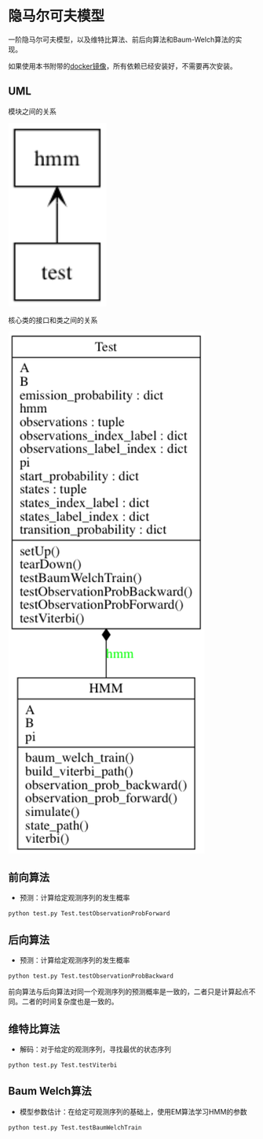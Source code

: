 # 隐马尔可夫模型

一阶隐马尔可夫模型，以及维特比算法、前后向算法和Baum-Welch算法的实现。

如果使用本书附带的[docker镜像](https://hub.docker.com/r/chatopera/qna-book/)，所有依赖已经安装好，不需要再次安装。

## UML

模块之间的关系

<img src="./packages.png" width="200">

核心类的接口和类之间的关系

<img src="./classes.png" width="400">

## 前向算法

* 预测：计算给定观测序列的发生概率

```
python test.py Test.testObservationProbForward
```

## 后向算法

* 预测：计算给定观测序列的发生概率

```
python test.py Test.testObservationProbBackward
```

前向算法与后向算法对同一个观测序列的预测概率是一致的，二者只是计算起点不同。二者的时间复杂度也是一致的。

## 维特比算法

* 解码：对于给定的观测序列，寻找最优的状态序列

```
python test.py Test.testViterbi
```

## Baum Welch算法

* 模型参数估计：在给定可观测序列的基础上，使用EM算法学习HMM的参数

```
python test.py Test.testBaumWelchTrain
```
